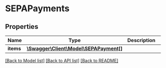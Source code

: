 # SEPAPayments

## Properties
Name | Type | Description | Notes
------------ | ------------- | ------------- | -------------
**items** | [**\Swagger\Client\Model\SEPAPayment[]**](SEPAPayment.md) |  | [optional] 

[[Back to Model list]](../../README.md#documentation-for-models) [[Back to API list]](../../README.md#documentation-for-api-endpoints) [[Back to README]](../../README.md)

